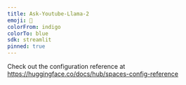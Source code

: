 ```yaml
---
title: Ask-Youtube-Llama-2
emoji: 🦙
colorFrom: indigo
colorTo: blue
sdk: streamlit
pinned: true
---
```


Check out the configuration reference at https://huggingface.co/docs/hub/spaces-config-reference